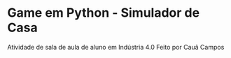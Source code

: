 # Game em Python - Simulador de Casa
Atividade de sala de aula de aluno em Indústria 4.0
Feito por Cauã Campos
